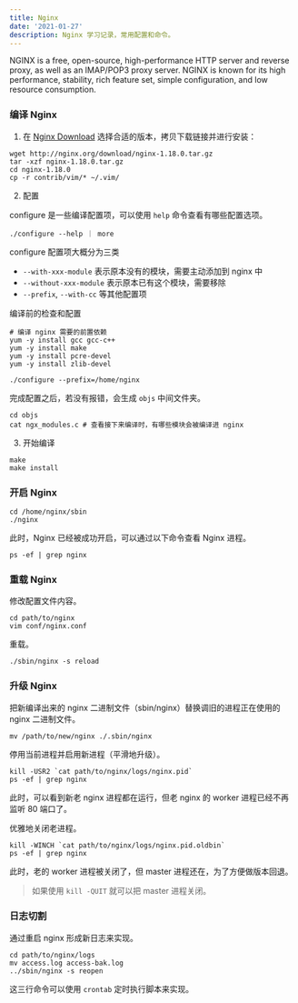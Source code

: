 ```yaml
---
title: Nginx
date: '2021-01-27'
description: Nginx 学习记录，常用配置和命令。
---
```


NGINX is a free, open-source, high-performance HTTP server and reverse proxy, as well as an IMAP/POP3 proxy server. NGINX is known for its high performance, stability, rich feature set, simple configuration, and low resource consumption.

### 编译 Nginx

1. 在 [Nginx Download](http://nginx.org/en/download.html) 选择合适的版本，拷贝下载链接并进行安装：

```shell
wget http://nginx.org/download/nginx-1.18.0.tar.gz
tar -xzf nginx-1.18.0.tar.gz
cd nginx-1.18.0
cp -r contrib/vim/* ~/.vim/
```

2. 配置

configure 是一些编译配置项，可以使用 `help` 命令查看有哪些配置选项。

```shell
./configure --help ｜ more
```

configure 配置项大概分为三类

- `--with-xxx-module` 表示原本没有的模块，需要主动添加到 nginx 中
- `--without-xxx-module` 表示原本已有这个模块，需要移除
- `--prefix`, `--with-cc` 等其他配置项

编译前的检查和配置

```shell
# 编译 nginx 需要的前置依赖
yum -y install gcc gcc-c++
yum -y install make
yum -y install pcre-devel
yum -y install zlib-devel

./configure --prefix=/home/nginx
```

完成配置之后，若没有报错，会生成 `objs` 中间文件夹。

```shell
cd objs
cat ngx_modules.c # 查看接下来编译时，有哪些模块会被编译进 nginx
```

3. 开始编译

```shell
make
make install
```

### 开启 Nginx

```shell
cd /home/nginx/sbin
./nginx
```

此时，Nginx 已经被成功开启，可以通过以下命令查看 Nginx 进程。

```shell
ps -ef | grep nginx
```

### 重载 Nginx

修改配置文件内容。

```shell
cd path/to/nginx
vim conf/nginx.conf
```

重载。

```shell
./sbin/nginx -s reload
```

### 升级 Nginx

把新编译出来的 nginx 二进制文件（sbin/nginx）替换调旧的进程正在使用的 nginx 二进制文件。

```shell
mv /path/to/new/nginx ./.sbin/nginx
```

停用当前进程并启用新进程（平滑地升级）。

```shell
kill -USR2 `cat path/to/nginx/logs/nginx.pid`
ps -ef | grep nginx
```

此时，可以看到新老 nginx 进程都在运行，但老 nginx 的 worker 进程已经不再监听 80 端口了。

优雅地关闭老进程。

```shell
kill -WINCH `cat path/to/nginx/logs/nginx.pid.oldbin`
ps -ef | grep nginx
```

此时，老的 worker 进程被关闭了，但 master 进程还在，为了方便做版本回退。

> 如果使用 `kill -QUIT` 就可以把 master 进程关闭。

### 日志切割

通过重启 nginx 形成新日志来实现。

```shell
cd path/to/nginx/logs
mv access.log access-bak.log
../sbin/nginx -s reopen
```

这三行命令可以使用 `crontab` 定时执行脚本来实现。
